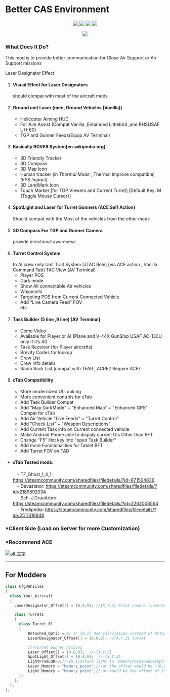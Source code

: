 # Better CAS Environment
<p align="center">
   <a href="https://github.com/Aaren882/Better-CAS-Environment-/latest">
      <img src="https://img.shields.io/github/v/release/Aaren882/Better-CAS-Environment-?label=Latest&color=blue&logo=github" >
   </a>
   <img src="https://img.shields.io/steam/size/2853828143?label=File%20Size&logo=steam" >
   <img src="https://img.shields.io/steam/views/2853828143?label=Steam%20Views&logo=steam" >
   <img src="https://img.shields.io/steam/subscriptions/2853828143?label=Steam%20Downloads&logo=steam" >
</p>
<p align="center">
   <a href="https://discord.gg/QYCuYpDBgf">
        <img src="https://img.shields.io/badge/Discord_Join-Here-blue?style=for-the-badge&logo=discord
        ">
    </a>
</p>

### What Does It Do?
This mod is to provide better communication for Close Air Support or Air Support missions

Laser Designator Effect
1. #### Visual Effect for Laser Designators
    should compat with most of the aircraft mods 
2. #### Ground unit Laser (men, Ground Vehicles [Vanilla])
   * Helicopter Aiming HUD
   * For Aim Assist (Compat Vanilla ,Enhanced Littlebird ,and RHSUSAF UH-60)
   * TGP and Gunner Feeds(Equip AV Terminal)
3. #### Basically ROVER System[en.wikipedia.org]
   * 3D Friendly Tracker
   * 3D Compass
   * 3D Map Icon
   * Human tracker (in *Thermal Mode* , Thermal Improve compatible) *(FPS Impact)*
   * 3D LandMark Icon
   * Touch Marker [for TGP Viewers and Current Turret] [Default Key: M {Toggle Mouse Cursor}]
4. #### SpotLight and Laser for Turret Gunners (ACE Self Action)
   Should compat with the Most of the vehicles from the other mods
5. #### 3D Compass For TGP and Gunner Camera
   provide directional awareness
6. #### Turret Control System
   to AI crew only
   Unit Trait System (JTAC Role)
   [via ACE action , Vanilla Command Tab]
   TAC View (AV Terminal)
   * Player POS
   * Dark mode
   * Show All connectable Air vehicles
   * Waypoints
   * Targeting POS from Current Connected Vehicle
   * Add "Live Camera Feed" FOV  
etc
7. #### Task Builder (5 line ,9 line) [AV Terminal]
   * Demo Video
   * Avaliable for Player or AI (Plane and V-44X GunShip USAF AC-130U only if it’s AI)
   * Task Receiver (for Player aircrafts)
   * Brevity Codes for lookup
   * Crew List
   * Crew Info details
   * Radio Rack List (compat with TFAR , ACRE2 Require ACE)
8. #### cTab Compatibility
   * More modernized UI Looking
   * More convenient controls for cTab
   * Add Task Builder Compat
   * Add "Map DarkMode" + "Enhanced Map" + "Enhanced GPS" Compat for cTab
   * Add Air Vehicle "Live Feeds" + "Turret Control"
   * Add "Check List" + "Weapon Descriptions"
   * Add Current Task info on Current connected vehicle
   * Make Android Phone able to dispaly current UIs Other than BFT
   * Change "F5" Hot key into "open Task Builder"
   * Add more Functionalities for Tablet BFT
   * Add Turret FOV on TAD

* #### cTab Tested mods:
  　- TF_Ghost_1_4_1: https://steamcommunity.com/sharedfiles/filedetails/?id=871504836  
  　- Devastator: https://steamcommunity.com/sharedfiles/filedetails/?id=2189592034  
  　- Sch. J.GrueArbre: https://steamcommunity.com/sharedfiles/filedetails/?id=2262006564  
  　- Fredipedia: https://steamcommunity.com/sharedfiles/filedetails/?id=2511318948  

### *Client Side (Load on Server for more Customization)
### *Recommend ACE

[![alt 文字](https://i.imgur.com/Hh9LjwP.gif "")](https://t.co/SE27C5DP4L)

---
## For Modders
```c++
class CfgVehicles
{
  class Your_Aircraft
  {
    LaserDesignator_Offset[] = {0,0,0}; //{X,Y,Z} Pilot camera (LaserDesignator)

    class Turrets
    {
      class Turret_01
      {
          Detached_Optic = 0; // {0,1} Use calculation instead of AttachTo Bone (TGP View)
          LaserDesignator_Offset[] = {0,0,0}; //{X,Y,Z} Turret

          //-Turret Gunner Actions
          Laser_Offset[] = {0,0,0};  //-{X,Y,Z}
          SpotLight_Offset[] = {0,0,0};  //-{X,Y,Z}
          LightFromLOD=0;//-{0,1}attach light to "memoryPointGunnerOptics" instead of default "{0,0.5,-0.35}" 
          Laser_Memory = "Memory_point";//-or the offset would be "{0,0,0}" (Ground Vehicle Default is "{-0.2,0,-0.1}")
          Light_Memory = "Memory_point";//-or would be the offset of [memoryPointGunnerOptics]
      };
    };
  };
};
```